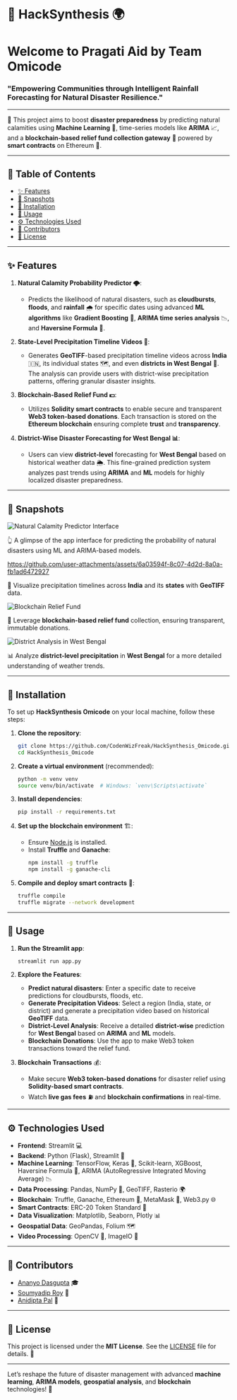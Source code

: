 # 🚀 HackSynthesis 🌍

# Welcome to Pragati Aid by Team Omicode

### **"Empowering Communities through Intelligent Rainfall Forecasting for Natural Disaster Resilience."**

---

🌟 This project aims to boost **disaster preparedness** by predicting natural calamities using **Machine Learning** 🧠, time-series models like **ARIMA** 📈, and a **blockchain-based relief fund collection gateway** 💸 powered by **smart contracts** on Ethereum 🔗.

---

## 🎯 Table of Contents

- [✨ Features](#features)
- [📸 Snapshots](#snapshots)
- [🔧 Installation](#installation)
- [📖 Usage](#usage)
- [⚙️ Technologies Used](#technologies-used)
- [👥 Contributors](#contributors)
- [📜 License](#license)

---

## ✨ Features

1. **Natural Calamity Probability Predictor 🌩️**:
   - Predicts the likelihood of natural disasters, such as **cloudbursts**, **floods**, and **rainfall** 🌧️ for specific dates using advanced **ML algorithms** like **Gradient Boosting** 🌲, **ARIMA time series analysis** 📉, and **Haversine Formula** 📐.

2. **State-Level Precipitation Timeline Videos 🎥**:
   - Generates **GeoTIFF**-based precipitation timeline videos across **India** 🇮🇳, its individual states 🗺️, and even **districts in West Bengal** 📍. The analysis can provide users with district-wise precipitation patterns, offering granular disaster insights.

3. **Blockchain-Based Relief Fund 💵**:
   - Utilizes **Solidity smart contracts** to enable secure and transparent **Web3 token-based donations**. Each transaction is stored on the **Ethereum blockchain** ensuring complete **trust** and **transparency**.

4. **District-Wise Disaster Forecasting for West Bengal 📊**:
   - Users can view **district-level** forecasting for **West Bengal** based on historical weather data 🌦️. This fine-grained prediction system analyzes past trends using **ARIMA** and **ML** models for highly localized disaster preparedness.

---

## 📸 Snapshots

![Natural Calamity Predictor Interface](https://github.com/user-attachments/assets/4a776950-5a4f-4f2d-b36c-b286736d619c)

👆 A glimpse of the app interface for predicting the probability of natural disasters using ML and ARIMA-based models.

https://github.com/user-attachments/assets/6a03594f-8c07-4d2d-8a0a-fb1ad6472927


🎥 Visualize precipitation timelines across **India** and its **states** with **GeoTIFF** data.

![Blockchain Relief Fund](https://github.com/user-attachments/assets/0a66c26d-6060-4be5-a97b-65cd3ac2464e)

💸 Leverage **blockchain-based relief fund** collection, ensuring transparent, immutable donations.

![District Analysis in West Bengal](https://github.com/user-attachments/assets/822c525a-a86c-44a4-866a-201019000d53)

📊 Analyze **district-level precipitation** in **West Bengal** for a more detailed understanding of weather trends.

---

## 🔧 Installation

To set up **HackSynthesis Omicode** on your local machine, follow these steps:

1. **Clone the repository**:
   ```bash
   git clone https://github.com/CodenWizFreak/HackSynthesis_Omicode.git
   cd HackSynthesis_Omicode
   ```

2. **Create a virtual environment** (recommended):
   ```bash
   python -m venv venv
   source venv/bin/activate  # Windows: `venv\Scripts\activate`
   ```

3. **Install dependencies**:
   ```bash
   pip install -r requirements.txt
   ```

4. **Set up the blockchain environment** 🏗️:
   - Ensure [Node.js](https://nodejs.org/) is installed.
   - Install **Truffle** and **Ganache**:
     ```bash
     npm install -g truffle
     npm install -g ganache-cli
     ```

5. **Compile and deploy smart contracts** 📝:
   ```bash
   truffle compile
   truffle migrate --network development
   ```

---

## 📖 Usage

1. **Run the Streamlit app**:
   ```bash
   streamlit run app.py
   ```

2. **Explore the Features**:
   - **Predict natural disasters**: Enter a specific date to receive predictions for cloudbursts, floods, etc.
   - **Generate Precipitation Videos**: Select a region (India, state, or district) and generate a precipitation video based on historical **GeoTIFF** data.
   - **District-Level Analysis**: Receive a detailed **district-wise** prediction for **West Bengal** based on **ARIMA** and **ML** models.
   - **Blockchain Donations**: Use the app to make Web3 token transactions toward the relief fund.

3. **Blockchain Transactions** 💰:
   - Make secure **Web3 token-based donations** for disaster relief using **Solidity-based smart contracts**.
   - Watch **live gas fees** ⛽ and **blockchain confirmations** in real-time.

---

## ⚙️ Technologies Used

- **Frontend**: Streamlit 💻
- **Backend**: Python (Flask), Streamlit 🚀
- **Machine Learning**: TensorFlow, Keras 🧠, Scikit-learn, XGBoost, Haversine Formula 📐, ARIMA (AutoRegressive Integrated Moving Average) 📉
- **Data Processing**: Pandas, NumPy 🧮, GeoTIFF, Rasterio 🌍
- **Blockchain**: Truffle, Ganache, Ethereum 🔗, MetaMask 🦊, Web3.py 🌐
- **Smart Contracts**: ERC-20 Token Standard 💎
- **Data Visualization**: Matplotlib, Seaborn, Plotly 📊
- **Geospatial Data**: GeoPandas, Folium 🗺️
- **Video Processing**: OpenCV 🎥, ImageIO 📅

---

## 👥 Contributors

- [Ananyo Dasgupta](https://github.com/CodenWizFreak) 🎓
- [Soumyadip Roy](https://github.com/SoumyadipRoy16) 🚀
- [Anidipta Pal](https://github.com/Anidipta) 🌟

---

## 📜 License

This project is licensed under the **MIT License**. See the [LICENSE](LICENSE) file for details. 📄

---

Let’s reshape the future of disaster management with advanced **machine learning**, **ARIMA models**, **geospatial analysis**, and **blockchain** technologies! 🚀
